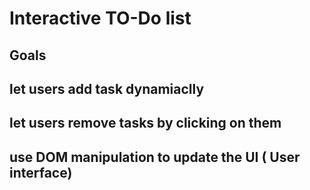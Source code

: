 # Interactive TO-Do list

## Goals

##

## let users add task dynamiaclly

## let users remove tasks by clicking on them

## use DOM manipulation to update the UI ( User interface) 